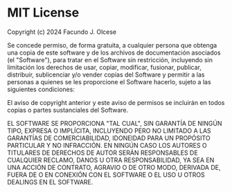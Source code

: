 # MIT License

Copyright (c) 2024 Facundo J. Olcese

Se concede permiso, de forma gratuita, a cualquier persona que obtenga una copia
de este software y de los archivos de documentación asociados (el "Software"), para tratar
en el Software sin restricción, incluyendo sin limitación los derechos
de usar, copiar, modificar, fusionar, publicar, distribuir, sublicenciar y/o vender
copias del Software y permitir a las personas a quienes se les proporcione el Software
hacerlo, sujeto a las siguientes condiciones:

El aviso de copyright anterior y este aviso de permisos se incluirán en todos
copias o partes sustanciales del Software.

EL SOFTWARE SE PROPORCIONA "TAL CUAL", SIN GARANTÍA DE NINGÚN TIPO, EXPRESA O
IMPLÍCITA, INCLUYENDO PERO NO LIMITADO A LAS GARANTÍAS DE COMERCIABILIDAD,
IDONEIDAD PARA UN PROPÓSITO PARTICULAR Y NO INFRACCIÓN. EN NINGÚN CASO LOS
AUTORES O TITULARES DE DERECHOS DE AUTOR SERÁN RESPONSABLES DE CUALQUIER RECLAMO,
DANOS U OTRA RESPONSABILIDAD, YA SEA EN UNA ACCIÓN DE CONTRATO, AGRAVIO O DE OTRO
MODO, DERIVADA DE, FUERA DE O EN CONEXIÓN CON EL SOFTWARE O EL USO U OTROS
DEALINGS EN EL SOFTWARE.
